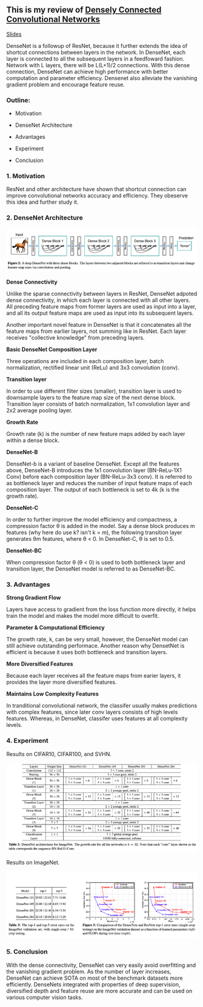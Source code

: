 ## This is my review of [Densely Connected Convolutional Networks](https://arxiv.org/pdf/1608.06993v5.pdf) 

[Slides](https://pdfs.semanticscholar.org/c3d9/26a85d85a83126f405ad40ff453611148c15.pdf) 

DenseNet is a followup of ResNet, because it further extends the idea of shortcut connections between layers in the network. In DenseNet, each layer is connected to all the subsequent layers in a feedfoward fashion. Network with L layers, there will be L(L+1)/2 connections. With this dense connection, DenseNet can achieve high performance with better computation and parameter efficiency. Densenet also alleviate the vanishing gradient problem and encourage feature reuse. 

### Outline: 

* Motivation

* DenseNet Architecture

* Advantages 

* Experiment

* Conclusion

### 1. Motivation 

ResNet and other architecture have shown that shortcut connection can improve convolutional networks accuracy and efficiency. They obeserve this idea and further study it.  

### 2. DenseNet Architecture

![dense block](/images/densenet.png) 

**Dense Connectivity**

Unlike the sparse connectivity between layers in ResNet, DenseNet adpoted dense connectivity, in which each layer is connected with all other layers. All preceding feature maps from former layers are used as input into a layer, and all its output feature maps are used as input into its subsequent layers. 

Another important novel feature in DenseNet is that it concatenates all the feature maps from earlier layers, not summing like in ResNet. Each layer receives "collective knowledge" from preceding layers.  

**Basic DenseNet Composition Layer**

Three operations are included in each composition layer, batch normalization, rectified linear unit (ReLu) and 3x3 convolution (conv). 

**Transition layer**

In order to use different filter sizes (smaller), transition layer is used to downsample layers to the feature map size of the next dense block. Transition layer consists of batch normalization, 1x1 convolution layer and 2x2 average pooling layer.   

**Growth Rate** 

Growth rate (k) is the number of new feature maps added by each layer within a dense block. 

**DenseNet-B**  

DenseNet-b is a variant of baseline DenseNet. Except all the features above, DenseNet-B introduces the 1x1 convolution layer (BN-ReLu-1X1 Conv) before each composition layer (BN-ReLu-3x3 conv). It is referred to as bottleneck layer and reduces the number of input feature maps of each composition layer. The output of each bottleneck is set to 4k (k is the growth rate). 

**DenseNet-C** 

In order to further improve the model efficiency and compactness, a compression factor θ is added in the model. Say a dense block produces m features (why here do use k? isn't k = m), the following transition layer generates θm features, where  θ < 0. In DenseNet-C,  θ is set to 0.5. 

**DenseNet-BC**  

When compression factor  θ (θ <  0) is used to both bottleneck layer and transition layer, the DenseNet model is referred to as DenseNet-BC. 

### 3. Advantages 

**Strong Gradient Flow**

Layers have access to gradient from the loss function more directly, it helps train the model and makes the model more difficult to overfit. 

**Parameter & Computational Efficiency**

The growth rate, k, can be very small, however, the DenseNet model can still achieve outstanding performace. Another reason why DensetNet is efficient is because it uses both bottleneck and transition layers. 

**More Diversified Features**

Because each layer receives all the feature maps from earier layers, it provides the layer more diversified features.

**Maintains Low Complexity Features**

In tranditional convolutional network, the classifer usually makes predictions with complex features, since later conv layers consists of high levels features. Whereas, in DenseNet, classifer uses features at all complexity levels.  

### 4. Experiment

Results on CIFAR10, CIFAR100, and SVHN. 

![densenet result](/images/densenet_result1.png) 

Results on ImageNet. 

![densenet result](/images/densenet_result2.png)

### 5. Conclusion 

With the dense connectivity, DenseNet can very easily avoid overfitting and the vanishing gradient problem. As the number of layer increases, DenseNet can achieve SOTA on most of the benchmark datasets more efficiently. DenseNets integrated with properties of deep supervision, diversified depth and feature reuse  are more accurate and can be used on various computer vision tasks.   


